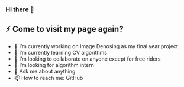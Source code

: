 ### Hi there 👋
## ⚡ Come to visit my page again? 

<!-- **FishCatCake/FishCatCake** is a ✨ _special_ ✨ repository because its `README.md` (this file) appears on your GitHub profile. -->

- 🔭 I’m currently working on Image Denosing as my final year project
- 🌱 I’m currently learning CV algorithms
- 👯 I’m looking to collaborate on anyone except for free riders
- 🤔 I’m looking for algorithm intern
- 💬 Ask me about anything
- 📫 How to reach me: GitHub

<!-- 
- 🔭 I’m currently working on loads of assignments...
- 🌱 I’m currently learning DotNet
- 👯 I’m looking to collaborate on anyone except for freeriders 
- 🤔 I’m looking for help with algorithms
- 💬 We could be friends as long as you like Zhou Shen or his songs :)
- 📫 How to reach me: GitHub -->
